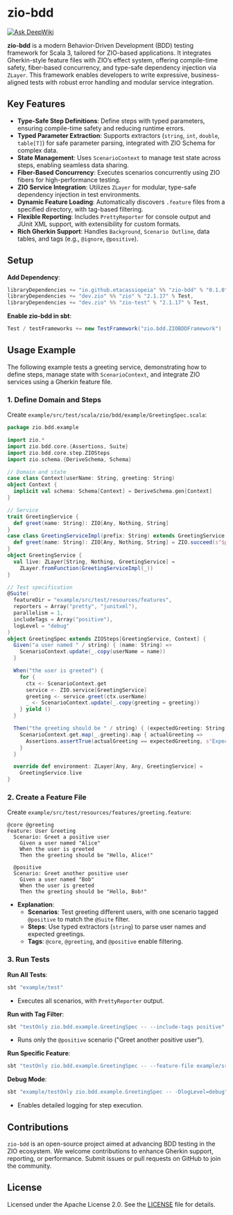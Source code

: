 # zio-bdd

[![Ask DeepWiki](https://deepwiki.com/badge.svg)](https://deepwiki.com/EtaCassiopeia/zio-bdd)

**zio-bdd** is a modern Behavior-Driven Development (BDD) testing framework for Scala 3, tailored for ZIO-based applications. It integrates Gherkin-style feature files with ZIO’s effect system, offering compile-time safety, fiber-based concurrency, and type-safe dependency injection via `ZLayer`. This framework enables developers to write expressive, business-aligned tests with robust error handling and modular service integration.

## Key Features
- **Type-Safe Step Definitions**: Define steps with typed parameters, ensuring compile-time safety and reducing runtime errors.
- **Typed Parameter Extraction**: Supports extractors (`string`, `int`, `double`, `table[T]`) for safe parameter parsing, integrated with ZIO Schema for complex data.
- **State Management**: Uses `ScenarioContext` to manage test state across steps, enabling seamless data sharing.
- **Fiber-Based Concurrency**: Executes scenarios concurrently using ZIO fibers for high-performance testing.
- **ZIO Service Integration**: Utilizes `ZLayer` for modular, type-safe dependency injection in test environments.
- **Dynamic Feature Loading**: Automatically discovers `.feature` files from a specified directory, with tag-based filtering.
- **Flexible Reporting**: Includes `PrettyReporter` for console output and JUnit XML support, with extensibility for custom formats.
- **Rich Gherkin Support**: Handles `Background`, `Scenario Outline`, data tables, and tags (e.g., `@ignore`, `@positive`).

## Setup

**Add Dependency**:
```scala
libraryDependencies += "io.github.etacassiopeia" %% "zio-bdd" % "0.1.0" % Test,
libraryDependencies += "dev.zio" %% "zio" % "2.1.17" % Test,
libraryDependencies += "dev.zio" %% "zio-test" % "2.1.17" % Test,
```

**Enable zio-bdd in sbt**:
```scala
Test / testFrameworks += new TestFramework("zio.bdd.ZIOBDDFramework")
```

## Usage Example

The following example tests a greeting service, demonstrating how to define steps, manage state with `ScenarioContext`, and integrate ZIO services using a Gherkin feature file.

### 1. Define Domain and Steps

Create `example/src/test/scala/zio/bdd/example/GreetingSpec.scala`:

```scala
package zio.bdd.example

import zio.*
import zio.bdd.core.{Assertions, Suite}
import zio.bdd.core.step.ZIOSteps
import zio.schema.{DeriveSchema, Schema}

// Domain and state
case class Context(userName: String, greeting: String)
object Context {
  implicit val schema: Schema[Context] = DeriveSchema.gen[Context]
}

// Service
trait GreetingService {
  def greet(name: String): ZIO[Any, Nothing, String]
}
case class GreetingServiceImpl(prefix: String) extends GreetingService {
  def greet(name: String): ZIO[Any, Nothing, String] = ZIO.succeed(s"$prefix, $name!")
}
object GreetingService {
  val live: ZLayer[String, Nothing, GreetingService] =
    ZLayer.fromFunction(GreetingServiceImpl(_))
}

// Test specification
@Suite(
  featureDir = "example/src/test/resources/features",
  reporters = Array("pretty", "junitxml"),
  parallelism = 1,
  includeTags = Array("positive"),
  logLevel = "debug"
)
object GreetingSpec extends ZIOSteps[GreetingService, Context] {
  Given("a user named " / string) { (name: String) =>
    ScenarioContext.update(_.copy(userName = name))
  }

  When("the user is greeted") {
    for {
      ctx <- ScenarioContext.get
      service <- ZIO.service[GreetingService]
      greeting <- service.greet(ctx.userName)
      _ <- ScenarioContext.update(_.copy(greeting = greeting))
    } yield ()
  }

  Then("the greeting should be " / string) { (expectedGreeting: String) =>
    ScenarioContext.get.map(_.greeting).map { actualGreeting =>
      Assertions.assertTrue(actualGreeting == expectedGreeting, s"Expected '$expectedGreeting', got '$actualGreeting'")
    }
  }

  override def environment: ZLayer[Any, Any, GreetingService] =
    GreetingService.live
}
```

### 2. Create a Feature File

Create `example/src/test/resources/features/greeting.feature`:

```gherkin
@core @greeting
Feature: User Greeting
  Scenario: Greet a positive user
    Given a user named "Alice"
    When the user is greeted
    Then the greeting should be "Hello, Alice!"

  @positive
  Scenario: Greet another positive user
    Given a user named "Bob"
    When the user is greeted
    Then the greeting should be "Hello, Bob!"
```

- **Explanation**:
  - **Scenarios**: Test greeting different users, with one scenario tagged `@positive` to match the `@Suite` filter.
  - **Steps**: Use typed extractors (`string`) to parse user names and expected greetings.
  - **Tags**: `@core`, `@greeting`, and `@positive` enable filtering.

### 3. Run Tests

**Run All Tests**:
```bash
sbt "example/test"
```
- Executes all scenarios, with `PrettyReporter` output.

**Run with Tag Filter**:
```bash
sbt "testOnly zio.bdd.example.GreetingSpec -- --include-tags positive"
```
- Runs only the `@positive` scenario ("Greet another positive user").

**Run Specific Feature**:
```bash
sbt "testOnly zio.bdd.example.GreetingSpec -- --feature-file example/src/test/resources/features/greeting.feature"
```

**Debug Mode**:
```bash
sbt "example/testOnly zio.bdd.example.GreetingSpec -- -DlogLevel=debug"
```
- Enables detailed logging for step execution.

## Contributions

`zio-bdd` is an open-source project aimed at advancing BDD testing in the ZIO ecosystem. We welcome contributions to enhance Gherkin support, reporting, or performance. Submit issues or pull requests on GitHub to join the community.

## License

Licensed under the Apache License 2.0. See the [LICENSE](LICENSE) file for details.
